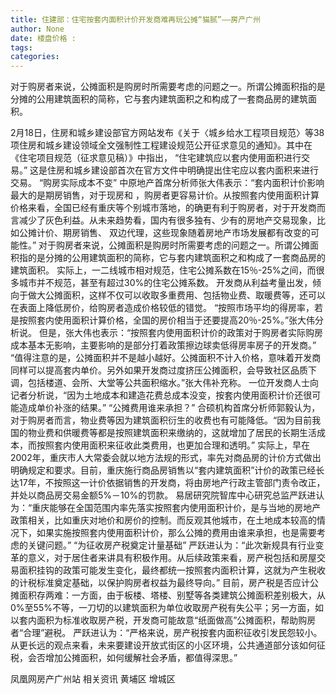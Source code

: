 ```yaml
---
title: 住建部：住宅按套内面积计价开发商难再玩公摊“猫腻”——房产广州
author: None
date: 楼盘价格 : 
tags: 
categories: 
---
```

对于购房者来说，公摊面积是购房时所需要考虑的问题之一。所谓公摊面积指的是分摊的公用建筑面积的简称，它与套内建筑面积之和构成了一套商品房的建筑面积。
<!-- more -->
2月18日，住房和城乡建设部官方网站发布《关于〈城乡给水工程项目规范〉等38项住房和城乡建设领域全文强制性工程建设规范公开征求意见的通知》。其中在《住宅项目规范（征求意见稿）》中指出， “住宅建筑应以套内使用面积进行交易。”
这是住房和城乡建设部首次在官方文件中明确提出住宅应以套内面积来进行交易。
“购房实际成本不变”
中原地产首席分析师张大伟表示：“套内面积计价影响最大的是期房销售，对于现房和
，购房者更容易计价。从按照套内使用面积计算价格来看，全国已经有重庆等个别城市落地，的确更有利于购房者，对于开发商而言减少了灰色利益。从未来趋势看，国内有很多独有、少有的房地产交易现象，比如公摊计价、期房销售、
双边代理，这些现象随着房地产市场发展都有改变的可能性。”
对于购房者来说，公摊面积是购房时所需要考虑的问题之一。所谓公摊面积指的是分摊的公用建筑面积的简称，它与套内建筑面积之和构成了一套商品房的建筑面积。
实际上，一二线城市相对规范，住宅公摊系数在15％-25%之间，而很多城市并不规范，甚至有超过30%的住宅公摊系数。
开发商从利益考量出发，倾向于做大公摊面积，这样不仅可以收取多重费用、包括物业费、取暖费等，还可以在表面上降低房价，给购房者造成价格较低的错觉。
“按照市场平均的得房率，若是按照套内使用面积计算价格，全国的房价相当于还要提高20％-25%。”张大伟分析说。
但是，张大伟也表示：“按照套内使用面积计价的政策对于购房者实际购房成本基本无影响，主要影响的是部分打着政策擦边球卖低得房率房子的开发商。”
“值得注意的是，公摊面积并不是越小越好。公摊面积不计入价格，意味着开发商同样可以提高套内单价。另外如果开发商过度挤压公摊面积，会导致社区品质下调，包括楼道、会所、大堂等公共面积缩水。”张大伟补充称。
一位开发商人士向记者分析说，“因为土地成本和建造花费总成本没变，按套内使用面积计价还很可能造成单价补涨的结果。”
“公摊费用谁来承担？”
合硕机构首席分析师郭毅认为，对于购房者而言，物业费等因为建筑面积衍生的收费也有可能降低。“因为目前我国的物业费和供暖费等都是按照建筑面积来缴纳的，这就增加了居民的长期生活成本，而按照套内使用面积来征收此类费用，也更加合理和透明。”
实际上，早在2002年，重庆市人大常委会就以地方法规的形式，率先对商品房的计价方式做出明确规定和要求。目前，重庆施行商品房销售以“套内建筑面积”计价的政策已经长达17年，不按照这一计价依据销售的开发商，将由房地产行政主管部门责令改正，并处以商品房交易金额5%－10%的罚款。
易居研究院智库中心研究总监严跃进认为：“重庆能够在全国范围内率先落实按照套内使用面积计价，是与当地的房地产政策相关，比如重庆对地价和房价的控制。而反观其他城市，在土地成本较高的情况下，如果实施按照套内使用面积计价，那么公摊的费用由谁来承担，也是需要考虑的关键问题。”
“为征收房产税奠定计量基础”
严跃进认为：“此次新规具有行业变革的意义，对于居住者来讲具有积极作用。从后续政策来看，房产税包括和房屋交易面积挂钩的政策可能发生变化，最终都统一按照套内面积计算，这就为产生税收的计税标准奠定基础，以保护购房者权益为最终导向。”
目前，房产税是否应计公摊面积存两难：一方面，由于板楼、塔楼、别墅等各类建筑公摊面积差别极大，从0%至55%不等，一刀切的以建筑面积为单位收取房产税有失公平；另一方面，如以套内面积为标准收取房产税，开发商可能故意“纸面做高”公摊面积，帮助购房者“合理”避税。
严跃进认为：“严格来说，房产税按套内面积征收引发民怨较小。从更长远的观点来看，未来要建设开放式街区的小区环境，公共通道部分该如何征税，会否增加公摊面积，如何缓解社会矛盾，都值得深思。”
                        
                        
                        
                        
                                        
                    
                    
                
                    
                    
                    
                
                    
                
凤凰网房产广州站
相关资讯
黄埔区
增城区
	                        
	                    
	                        
	                    
